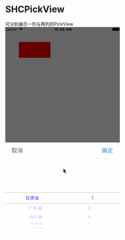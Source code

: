 # SHCPickView
可分别展示一列与两列的PickView
![](https://raw.githubusercontent.com/RoyceSun/SHCPickView/master/SHCPickView/SHCPickView/Image/123.gif)
